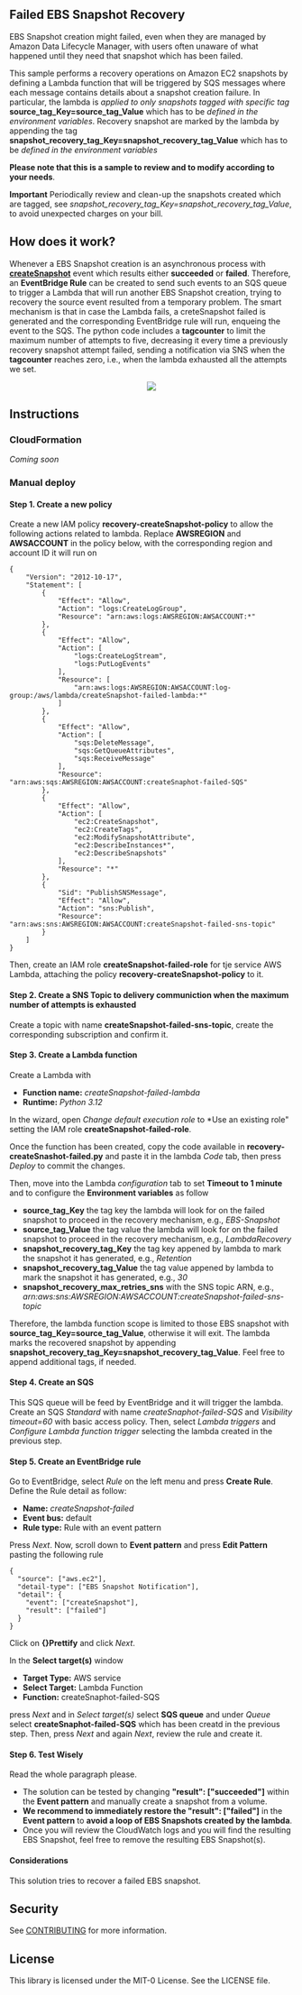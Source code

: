 ## Failed EBS Snapshot Recovery
EBS Snapshot creation might failed, even when they are managed by Amazon Data Lifecycle Manager, with users often unaware of what happened until they need that snapshot which has been failed.

This sample performs a recovery operations on Amazon EC2 snapshots by defining a Lambda function that will be triggered by SQS messages where each message contains details about a snapshot creation failure.
In particular, the lambda is *applied to only snapshots tagged with specific tag* **source_tag_Key=source_tag_Value** which has to be *defined in the environment variables*. Recovery snapshot are marked by the lambda by appending the tag  **snapshot_recovery_tag_Key=snapshot_recovery_tag_Value** which has to be *defined in the environment variables*

**Please note that this is a sample to review and to modify according to your needs**.

**Important** Periodically review and clean-up the snapshots created which are tagged, see  *snapshot_recovery_tag_Key=snapshot_recovery_tag_Value*, to avoid unexpected charges on your bill.

## How does it work?
Whenever a EBS Snapshot creation is an asynchronous process with [**createSnapshot**](https://docs.aws.amazon.com/ebs/latest/userguide/ebs-cloud-watch-events.html#create-snapshot-complete) event which results either **succeeded** or **failed**. Therefore, an **EventBridge Rule** can be created to send such events to an SQS queue to trigger a Lambda that will run another EBS Snapshot creation, trying to recovery the source event resulted from a temporary problem. The smart mechanism is that in case the Lambda fails, a creteSnapshot failed is generated and the corresponding EventBridge rule will run, enqueing the event to the SQS. The python code includes a **tagcounter** to limit the maximum number of attempts to five, decreasing it every time a previously recovery snapshot attempt failed, sending a notification via SNS when the **tagcounter** reaches zero, i.e., when the lambda exhausted all the attempts we set.

<p align="center">
  <img src="img/recovery-createSnashot-failed.png">
</p>

## Instructions

### CloudFormation
*Coming soon*

### Manual deploy

#### Step 1. Create a new policy
Create a new IAM policy **recovery-createSnapshot-policy** to allow the following actions related to lambda.
Replace **AWSREGION** and **AWSACCOUNT** in the policy below, with the corresponding region and account ID it will run on

```
{
    "Version": "2012-10-17",
    "Statement": [
        {
            "Effect": "Allow",
            "Action": "logs:CreateLogGroup",
            "Resource": "arn:aws:logs:AWSREGION:AWSACCOUNT:*"
        },
        {
            "Effect": "Allow",
            "Action": [
                "logs:CreateLogStream",
                "logs:PutLogEvents"
            ],
            "Resource": [
                "arn:aws:logs:AWSREGION:AWSACCOUNT:log-group:/aws/lambda/createSnapshot-failed-lambda:*"
            ]
        },
        {
            "Effect": "Allow",
            "Action": [
                "sqs:DeleteMessage",
                "sqs:GetQueueAttributes",
                "sqs:ReceiveMessage"
            ],
            "Resource": "arn:aws:sqs:AWSREGION:AWSACCOUNT:createSnaphot-failed-SQS"
        },
        {
            "Effect": "Allow",
            "Action": [
                "ec2:CreateSnapshot",
                "ec2:CreateTags",
                "ec2:ModifySnapshotAttribute",
                "ec2:DescribeInstances*",
                "ec2:DescribeSnapshots"
            ],
            "Resource": "*"
        },
        {
            "Sid": "PublishSNSMessage",
            "Effect": "Allow",
            "Action": "sns:Publish",
            "Resource": "arn:aws:sns:AWSREGION:AWSACCOUNT:createSnapshot-failed-sns-topic"
        }
    ]
}
```

Then, create an IAM role **createSnapshot-failed-role** for tje service AWS Lambda, attaching the policy **recovery-createSnapshot-policy** to it.

#### Step 2. Create a SNS Topic to delivery communiction when the maximum number of attempts is exhausted
Create a topic with name **createSnapshot-failed-sns-topic**, create the corresponding subscription and confirm it.

#### Step 3. Create a Lambda function
Create a Lambda with
- **Function name:** *createSnapshot-failed-lambda*
- **Runtime:** *Python 3.12*

In the wizard, open *Change default execution role* to *Use an existing role" setting the IAM role **createSnapshot-failed-role**.

Once the function has been created, copy the code available in **recovery-createSnashot-failed.py** and paste it in the lambda *Code* tab, then press *Deploy* to commit the changes.

Then, move into the Lambda *configuration* tab to set **Timeout to 1 minute** and to configure the **Environment variables** as follow
- **source_tag_Key** the tag key the lambda will look for on the failed snapshot to proceed in the recovery mechanism, e.g., *EBS-Snapshot*
- **source_tag_Value**  the tag value the lambda will look for on the failed snapshot to proceed in the recovery mechanism, e.g., *LambdaRecovery*
- **snapshot_recovery_tag_Key** the tag key appened by lambda to mark the snapshot it has generated, e.g., *Retention*
- **snapshot_recovery_tag_Value** the tag value appened by lambda to mark the snapshot it has generated, e.g., *30*
- **snapshot_recovery_max_retries_sns** with the SNS topic ARN, e.g., *arn:aws:sns:AWSREGION:AWSACCOUNT:createSnapshot-failed-sns-topic*

Therefore, the lambda function scope is limited to those EBS snapshot with **source_tag_Key=source_tag_Value**, otherwise it will exit.
The lambda marks the recovered snapshot by appending **snapshot_recovery_tag_Key=snapshot_recovery_tag_Value**.
Feel free to append additional tags, if needed.

#### Step 4. Create an SQS 
This SQS queue will be feed by EventBridge and it will trigger the lambda.
Create an SQS *Standard* with name *createSnaphot-failed-SQS* and *Visibility timeout=60* with basic access policy.
Then, select *Lambda triggers* and *Configure Lambda function trigger* selecting the lambda created in the previous step. 

#### Step 5. Create an EventBridge rule 
Go to EventBridge, select *Rule* on the left menu and press **Create Rule**.
Define the Rule detail as follow:
- **Name:** *createSnapshot-failed*
- **Event bus:** default
- **Rule type:** Rule with an event pattern
  
Press *Next*. Now, scroll down to **Event pattern** and press **Edit Pattern** pasting the following rule
```
{
  "source": ["aws.ec2"],
  "detail-type": ["EBS Snapshot Notification"],
  "detail": {
    "event": ["createSnapshot"],
    "result": ["failed"]
  }
}
```
Click on **{}Prettify** and click *Next*.

In the **Select target(s)** window
- **Target Type:** AWS service
- **Select Target:** Lambda Function
- **Function:** createSnaphot-failed-SQS

press *Next* and in *Select target(s)* select **SQS queue** and under *Queue* select **createSnaphot-failed-SQS** which has been creatd in the previous step.
Then, press *Next* and again *Next*, review the rule and create it.

#### Step 6. Test Wisely

Read the whole paragraph please.
- The solution can be tested by changing **"result": ["succeeded"]** within the **Event pattern** and manually create a snapshot from a volume.
- **We recommend to immediately restore the "result": ["failed"]** in the **Event pattern** to **avoid a loop of EBS Snapshots created by the lambda**.
- Once you will review the CloudWatch logs and you will find the resulting EBS Snapshot, feel free to remove the resulting EBS Snapshot(s).

#### Considerations

This solution tries to recover a failed EBS snapshot.

## Security

See [CONTRIBUTING](CONTRIBUTING.md#security-issue-notifications) for more information.

## License

This library is licensed under the MIT-0 License. See the LICENSE file.

